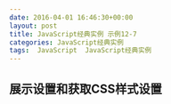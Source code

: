 ```yaml
---
date: 2016-04-01 16:46:30+00:00
layout: post
title: JavaScript经典实例 示例12-7
categories: JavaScript经典实例
tags:  JavaScript  JavaScript经典实例
---
```


展示设置和获取CSS样式设置
----------------

<html>
    <head>
        <title>Changing style</title>
        <meta charset="utf-8" />
        <style type="text/css">
            #elem
            {
                width: 200px;
                background-color: lime;
            }
            
        </style>
        <script type="text/javascript">
            function getStyle(elem, cssprop, cssprop2) {
                
                // IE
                if (elem.currentStyle) {
                    return elem.currentStyle[cssprop];
                
                // 其他浏览器
                } else if (document.defaultView && document.defaultView.getComputedStyle) {
                    return document.defaultView.getComputedStyle(elem, null).getPropertyValue(cssprop2);
                
                // 备用方案
                } else {
                    return null;
                }
                
            }
            
            window.onload = function() {
                
                // 设置和访问样式属性
                var elem = document.getElementById('elem'),
                    color = getStyle(elem, 'backgroundColor', 'background-color');
                
                alert(color); // rgb(0, 255, 0)
                elem.style.width = '500px';
                elem.style.backgroundColor = 'yellow';
                alert(elem.style.width); // 500px
                alert(elem.style.backgroundColor); // yellow
                
                // 数组表示法
                elem.style['fontFamily'] = 'Courier';
                
                // 展示覆盖属性
                var style = elem.getAttribute('style');
                
                alert(style); // 应该显示color: purple; width: 500px; background-color: yellow;
                elem.setAttribute('style', 'height: 100px');
                style = elem.getAttribute('style');
                alert(style); // 现在只显示高度，重置样式
                
                var font = getStyle(elem, 'fontFamily', 'font-family');
                
                alert(font); // 默认的字体
            }
            
        </script>
    </head>
    <body>
        <div id="elem" style="color: purple">
            testing
        </div>
    </body>
</html>

源码如下：

``` html
<!DOCTYPE html>
<html>
    <head>
        <title>Changing style</title>
        <meta charset="utf-8" />
        <style type="text/css">
            #elem
            {
                width: 200px;
                background-color: lime;
            }
            
        </style>
        <script type="text/javascript">
            function getStyle(elem, cssprop, cssprop2) {
                
                // IE
                if (elem.currentStyle) {
                    return elem.currentStyle[cssprop];
                
                // 其他浏览器
                } else if (document.defaultView && document.defaultView.getComputedStyle) {
                    return document.defaultView.getComputedStyle(elem, null).getPropertyValue(cssprop2);
                
                // 备用方案
                } else {
                    return null;
                }
                
            }
            
            window.onload = function() {
                
                // 设置和访问样式属性
                var elem = document.getElementById('elem'),
                    color = getStyle(elem, 'backgroundColor', 'background-color');
                
                alert(color); // rgb(0, 255, 0)
                elem.style.width = '500px';
                elem.style.backgroundColor = 'yellow';
                alert(elem.style.width); // 500px
                alert(elem.style.backgroundColor); // yellow
                
                // 数组表示法
                elem.style['fontFamily'] = 'Courier';
                
                // 展示覆盖属性
                var style = elem.getAttribute('style');
                
                alert(style); // 应该显示color: purple; width: 500px; background-color: yellow;
                elem.setAttribute('style', 'height: 100px');
                style = elem.getAttribute('style');
                alert(style); // 现在只显示高度，重置样式
                
                var font = getStyle(elem, 'fontFamily', 'font-family');
                
                alert(font); // 默认的字体
            }
            
        </script>
    </head>
    <body>
        <div id="elem" style="color: purple">
            testing
        </div>
    </body>
</html>
``` 
